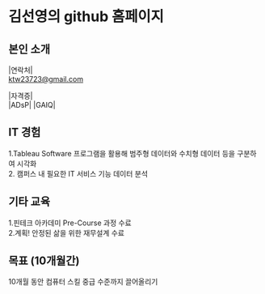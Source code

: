 # 김선영의 github 홈페이지
## 본인 소개

|연락처| <br>
ktw23723@gmail.com

|자격증| <br>
|ADsP|
|GAIQ|

## IT 경험

1.Tableau Software 프로그램을 활용해 범주형 데이터와 수치형 데이터 등을 구분하여 시각화<br>
2. 캠퍼스 내 필요한 IT 서비스 기능 데이터 분석

## 기타 교육 

1.핀테크 아카데미 Pre-Course 과정 수료  <br>
2.계획! 안정된 삶을 위한 재무설계 수료 <br>

## 목표 (10개월간) 

10개월 동안 컴퓨터 스킬 중급 수준까지 끌어올리기 <br>





